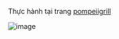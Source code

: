 Thực hành tại trang [pompeiigrill](http://pompeiigrill.com/food.php?id=217)

![image](https://github.com/user-attachments/assets/742528b5-7f8e-4855-b2d6-56de5f20ccea)

